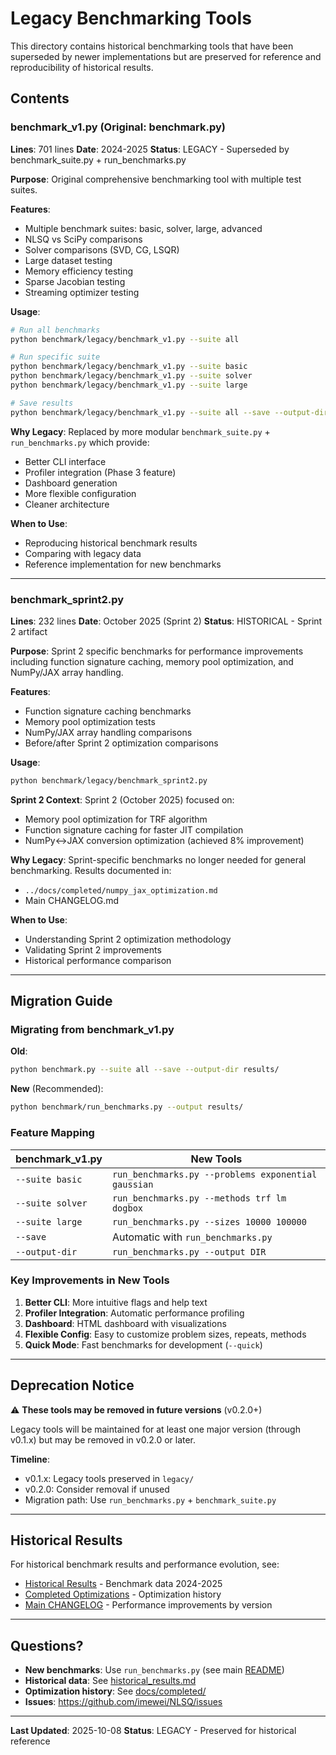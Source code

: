 # Legacy Benchmarking Tools

This directory contains historical benchmarking tools that have been superseded by newer implementations but are preserved for reference and reproducibility of historical results.

## Contents

### benchmark_v1.py (Original: benchmark.py)
**Lines**: 701 lines
**Date**: 2024-2025
**Status**: LEGACY - Superseded by benchmark_suite.py + run_benchmarks.py

**Purpose**: Original comprehensive benchmarking tool with multiple test suites.

**Features**:
- Multiple benchmark suites: basic, solver, large, advanced
- NLSQ vs SciPy comparisons
- Solver comparisons (SVD, CG, LSQR)
- Large dataset testing
- Memory efficiency testing
- Sparse Jacobian testing
- Streaming optimizer testing

**Usage**:
```bash
# Run all benchmarks
python benchmark/legacy/benchmark_v1.py --suite all

# Run specific suite
python benchmark/legacy/benchmark_v1.py --suite basic
python benchmark/legacy/benchmark_v1.py --suite solver
python benchmark/legacy/benchmark_v1.py --suite large

# Save results
python benchmark/legacy/benchmark_v1.py --suite all --save --output-dir results/
```

**Why Legacy**: Replaced by more modular `benchmark_suite.py` + `run_benchmarks.py` which provide:
- Better CLI interface
- Profiler integration (Phase 3 feature)
- Dashboard generation
- More flexible configuration
- Cleaner architecture

**When to Use**:
- Reproducing historical benchmark results
- Comparing with legacy data
- Reference implementation for new benchmarks

---

### benchmark_sprint2.py
**Lines**: 232 lines
**Date**: October 2025 (Sprint 2)
**Status**: HISTORICAL - Sprint 2 artifact

**Purpose**: Sprint 2 specific benchmarks for performance improvements including function signature caching, memory pool optimization, and NumPy/JAX array handling.

**Features**:
- Function signature caching benchmarks
- Memory pool optimization tests
- NumPy/JAX array handling comparisons
- Before/after Sprint 2 optimization comparisons

**Usage**:
```bash
python benchmark/legacy/benchmark_sprint2.py
```

**Sprint 2 Context**:
Sprint 2 (October 2025) focused on:
- Memory pool optimization for TRF algorithm
- Function signature caching for faster JIT compilation
- NumPy↔JAX conversion optimization (achieved 8% improvement)

**Why Legacy**: Sprint-specific benchmarks no longer needed for general benchmarking. Results documented in:
- `../docs/completed/numpy_jax_optimization.md`
- Main CHANGELOG.md

**When to Use**:
- Understanding Sprint 2 optimization methodology
- Validating Sprint 2 improvements
- Historical performance comparison

---

## Migration Guide

### Migrating from benchmark_v1.py

**Old**:
```bash
python benchmark.py --suite all --save --output-dir results/
```

**New** (Recommended):
```bash
python benchmark/run_benchmarks.py --output results/
```

### Feature Mapping

| benchmark_v1.py | New Tools |
|----------------|-----------|
| `--suite basic` | `run_benchmarks.py --problems exponential gaussian` |
| `--suite solver` | `run_benchmarks.py --methods trf lm dogbox` |
| `--suite large` | `run_benchmarks.py --sizes 10000 100000` |
| `--save` | Automatic with `run_benchmarks.py` |
| `--output-dir` | `run_benchmarks.py --output DIR` |

### Key Improvements in New Tools

1. **Better CLI**: More intuitive flags and help text
2. **Profiler Integration**: Automatic performance profiling
3. **Dashboard**: HTML dashboard with visualizations
4. **Flexible Config**: Easy to customize problem sizes, repeats, methods
5. **Quick Mode**: Fast benchmarks for development (`--quick`)

---

## Deprecation Notice

⚠️ **These tools may be removed in future versions** (v0.2.0+)

Legacy tools will be maintained for at least one major version (through v0.1.x) but may be removed in v0.2.0 or later.

**Timeline**:
- v0.1.x: Legacy tools preserved in `legacy/`
- v0.2.0: Consider removal if unused
- Migration path: Use `run_benchmarks.py` + `benchmark_suite.py`

---

## Historical Results

For historical benchmark results and performance evolution, see:
- [Historical Results](../docs/historical_results.md) - Benchmark data 2024-2025
- [Completed Optimizations](../docs/completed/) - Optimization history
- [Main CHANGELOG](../../CHANGELOG.md) - Performance improvements by version

---

## Questions?

- **New benchmarks**: Use `run_benchmarks.py` (see main [README](../README.md))
- **Historical data**: See [historical_results.md](../docs/historical_results.md)
- **Optimization history**: See [docs/completed/](../docs/completed/)
- **Issues**: https://github.com/imewei/NLSQ/issues

---

**Last Updated**: 2025-10-08
**Status**: LEGACY - Preserved for historical reference
